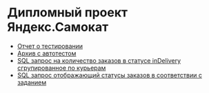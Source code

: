 ﻿# Дипломный проект Яндекс.Самокат
- [Отчет о тестировании](https://docs.google.com/document/d/1ZmOt_b15320j4OkPxtJvhxyZALfLTvuM4uVHDbBHla0/edit?usp=sharing)
- [Архив с автотестом](Samokat.zip)
- [SQL запрос на количество заказов в статусе inDelivery сгрупированное по курьерам](get_in_delivery_orders_count_grouped_by_curiers.sql)
- [SQL запрос отображающий статусы заказов в соответствии с заданием](get_orders_with_statuses.sql)
